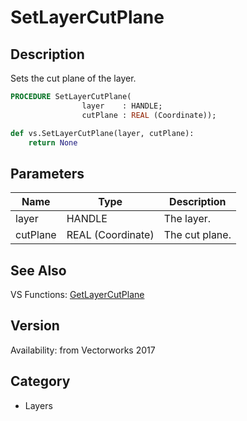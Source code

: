 # SetLayerCutPlane

## Description
Sets the cut plane of the layer.

```pascal
PROCEDURE SetLayerCutPlane(
				layer    : HANDLE;
				cutPlane : REAL (Coordinate));
```

```python
def vs.SetLayerCutPlane(layer, cutPlane):
    return None
```

## Parameters
|Name|Type|Description|
|---|---|---|
|layer|HANDLE|The layer.|
|cutPlane|REAL (Coordinate)|The cut plane.|

## See Also
VS Functions:
[GetLayerCutPlane](GetLayerCutPlane.md)

## Version
Availability: from Vectorworks 2017

## Category
* Layers

